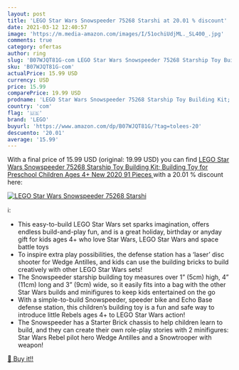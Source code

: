 ```yaml
---
layout: post
title: 'LEGO Star Wars Snowspeeder 75268 Starshi at 20.01 % discount'
date: 2021-03-12 12:40:57
image: 'https://m.media-amazon.com/images/I/51ochiUdjML._SL400_.jpg'
comments: true
category: ofertas
author: ring
slug: 'B07WJQT81G-com LEGO Star Wars Snowspeeder 75268 Starship Toy Building...'
sku: 'B07WJQT81G-com'
actualPrice: 15.99 USD
currency: USD
price: 15.99
comparePrice: 19.99 USD
prodname: 'LEGO Star Wars Snowspeeder 75268 Starship Toy Building Kit; Building Toy for Preschool Children Ages 4+  New 2020  91 Pieces '
country: 'com'
flag: '🇺🇸'
brand: 'LEGO'
buyurl: 'https://www.amazon.com/dp/B07WJQT81G/?tag=tolees-20'
descuento: '20.01'
average: '15.99'
---
```


With a final price of 15.99 USD (original: 19.99 USD) you can find [LEGO Star Wars Snowspeeder 75268 Starship Toy Building Kit; Building Toy for Preschool Children Ages 4+  New 2020  91 Pieces ](https://www.amazon.com/dp/B07WJQT81G/?tag=tolees-20) with a  20.01 % discount here:

[![LEGO Star Wars Snowspeeder 75268 Starshi](https://m.media-amazon.com/images/I/51ochiUdjML._SL400_.jpg)](https://www.amazon.com/dp/B07WJQT81G/?tag=tolees-20)

ℹ️:

- This easy-to-build LEGO Star Wars set sparks imagination, offers endless build-and-play fun, and is a great holiday, birthday or anyday gift for kids ages 4+ who love Star Wars, LEGO Star Wars and space battle toys
- To inspire extra play possibilities, the defense station has a ‘laser’ disc shooter for Wedge Antilles, and kids can use the building bricks to build creatively with other LEGO Star Wars sets!
- The Snowspeeder starship building toy measures over 1” (5cm) high, 4” (11cm) long and 3” (9cm) wide, so it easily fits into a bag with the other Star Wars builds and minifigures to keep kids entertained on the go
- With a simple-to-build Snowspeeder, speeder bike and Echo Base defense station, this children’s building toy is a fun and safe way to introduce little Rebels ages 4+ to LEGO Star Wars action!
- The Snowspeeder has a Starter Brick chassis to help children learn to build, and they can create their own role-play stories with 2 minifigures: Star Wars Rebel pilot hero Wedge Antilles and a Snowtrooper with weapon!

[🛒 Buy it!!](https://www.amazon.com/dp/B07WJQT81G/?tag=tolees-20)
